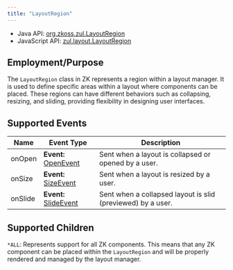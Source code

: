 ```yaml
---
title: "LayoutRegion"
---
```




- Java API: [org.zkoss.zul.LayoutRegion](https://www.zkoss.org/javadoc/latest/zk/org/zkoss/zul/LayoutRegion.html)
- JavaScript API: [zul.layout.LayoutRegion](https://www.zkoss.org/javadoc/latest/jsdoc/classes/zul.layout.LayoutRegion.html)

## Employment/Purpose
The `LayoutRegion` class in ZK represents a region within a layout manager. It is used to define specific areas within a layout where components can be placed. These regions can have different behaviors such as collapsing, resizing, and sliding, providing flexibility in designing user interfaces.

## Supported Events

| Name        | Event Type                                     | Description                                                                                         |
|-------------|------------------------------------------------|-----------------------------------------------------------------------------------------------------|
| onOpen      | **Event:** [OpenEvent](https://www.zkoss.org/javadoc/latest/zk/org/zkoss/zk/ui/event/OpenEvent.html) | Sent when a layout is collapsed or opened by a user.                                            |
| onSize      | **Event:** [SizeEvent](https://www.zkoss.org/javadoc/latest/zk/org/zkoss/zk/ui/event/SizeEvent.html) | Sent when a layout is resized by a user.                                                        |
| onSlide     | **Event:** [SlideEvent](https://www.zkoss.org/javadoc/latest/zk/org/zkoss/zk/ui/event/SlideEvent.html) | Sent when a collapsed layout is slid (previewed) by a user.                                    |

## Supported Children
`*ALL`: Represents support for all ZK components. This means that any ZK component can be placed within the `LayoutRegion` and will be properly rendered and managed by the layout manager.